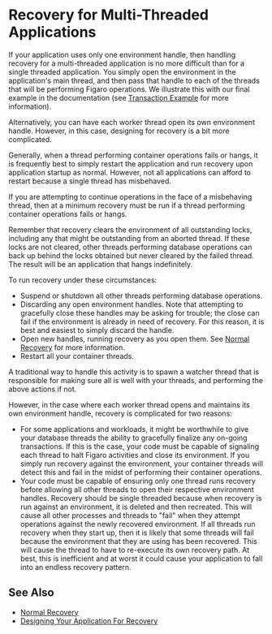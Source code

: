 # Recovery for Multi-Threaded Applications

If your application uses only one environment handle, then handling recovery for a multi-threaded application is no more difficult than for a single threaded application. You simply open the environment in the application's main thread, and then pass that handle to each of the threads that will be performing Figaro operations. We illustrate this with our final example in the documentation (see [Transaction Example](xref:transaction-example.md) for more information).


Alternatively, you can have each worker thread open its own environment handle. However, in this case, designing for recovery is a bit more complicated.


Generally, when a thread performing container operations fails or hangs, it is frequently best to simply restart the application and run recovery upon application startup as normal. However, not all applications can afford to restart because a single thread has misbehaved.


If you are attempting to continue operations in the face of a misbehaving thread, then at a minimum recovery must be run if a thread performing container operations fails or hangs.


Remember that recovery clears the environment of all outstanding locks, including any that might be outstanding from an aborted thread. If these locks are not cleared, other threads performing database operations can back up behind the locks obtained but never cleared by the failed thread. The result will be an application that hangs indefinitely.


To run recovery under these circumstances:
* Suspend or shutdown all other threads performing database operations.
* Discarding any open environment handles. Note that attempting to gracefully close these handles may be asking for trouble; the close can fail if the environment is already in need of recovery. For this reason, it is best and easiest to simply discard the handle.
* Open new handles, running recovery as you open them. See [Normal Recovery](xref:normal-recovery.md) for more information.
* Restart all your container threads.

A traditional way to handle this activity is to spawn a watcher thread that is responsible for making sure all is well with your threads, and performing the above actions if not.


However, in the case where each worker thread opens and maintains its own environment handle, recovery is complicated for two reasons:

* For some applications and workloads, it might be worthwhile to give your database threads the ability to gracefully finalize any on-going transactions. If this is the case, your code must be capable of signaling each thread to halt Figaro activities and close its environment. If you simply run recovery against the environment, your container threads will detect this and fail in the midst of performing their container operations.
* Your code must be capable of ensuring only one thread runs recovery before allowing all other threads to open their respective environment handles. Recovery should be single threaded because when recovery is run against an environment, it is deleted and then recreated. This will cause all other processes and threads to "fail" when they attempt operations against the newly recovered environment. If all threads run recovery when they start up, then it is likely that some threads will fail because the environment that they are using has been recovered. This will cause the thread to have to re-execute its own recovery path. At best, this is inefficient and at worst it could cause your application to fall into an endless recovery pattern.

## See Also


* [Normal Recovery](xref:normal-recovery.md)
* [Designing Your Application For Recovery](xref:designing-your-application-for-recovery.md)
